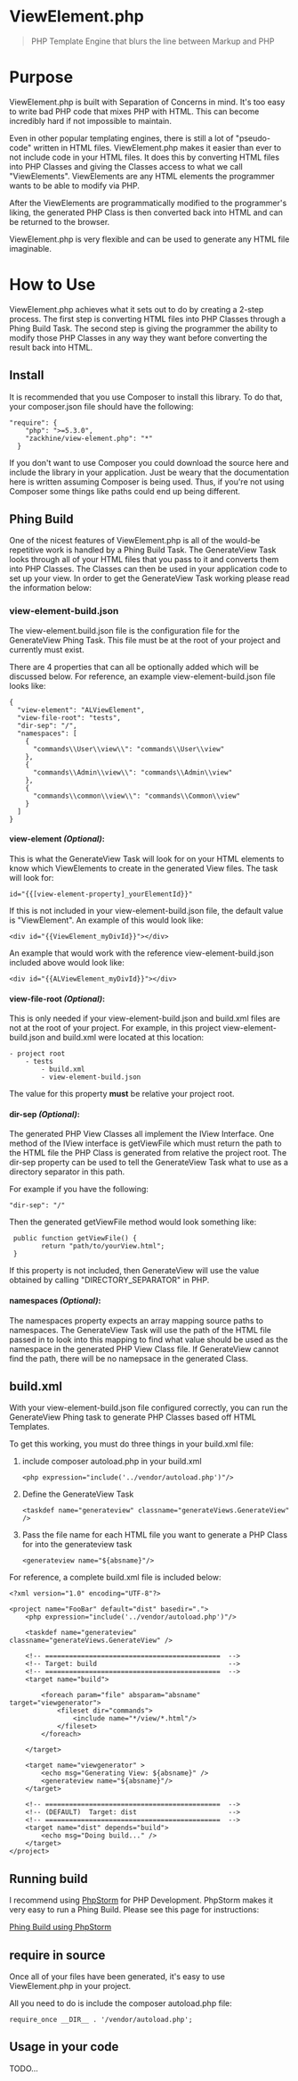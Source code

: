 # ViewElement.php
> PHP Template Engine that blurs the line between Markup and PHP

# Purpose
ViewElement.php is built with Separation of Concerns in mind. It's too easy to write bad PHP code that mixes PHP with HTML. This can become incredibly hard if not impossible to maintain.

Even in other popular templating engines, there is still a lot of "pseudo-code" written in HTML files. ViewElement.php makes it easier than ever to not include code in your HTML files. It does this by converting HTML files into PHP Classes and giving the Classes access to what we call "ViewElements". ViewElements are any HTML elements the programmer wants to be able to modify via PHP.

After the ViewElements are programmatically modified to the programmer's liking, the generated PHP Class is then converted back into HTML and can be returned to the browser.
  
ViewElement.php is very flexible and can be used to generate any HTML file imaginable.

# How to Use
ViewElement.php achieves what it sets out to do by creating a 2-step process. The first step is converting HTML files into PHP Classes through a Phing Build Task. The second step is giving the programmer the ability to modify those PHP Classes in any way they want before converting the result back into HTML.

## Install
It is recommended that you use Composer to install this library. To do that, your composer.json file should have the following:

    "require": {
        "php": ">=5.3.0",
        "zackhine/view-element.php": "*"
      }
      
If you don't want to use Composer you could download the source here and include the library in your application. Just be weary that the documentation here is written assuming Composer is being used. Thus, if you're not using Composer some things like paths could end up being different.

## Phing Build
One of the nicest features of ViewElement.php is all of the would-be repetitive work is handled by a Phing Build Task. The GenerateView Task looks through all of your HTML files that you pass to it and converts them into PHP Classes. The Classes can then be used in your application code to set up your view. In order to get the GenerateView Task working please read the information below:

### view-element-build.json
The view-element.build.json file is the configuration file for the GenerateView Phing Task. This file must be at the root of your project and currently must exist.

There are 4 properties that can all be optionally added which will be discussed below. For reference, an example view-element-build.json file looks like:

    {
      "view-element": "ALViewElement",
      "view-file-root": "tests",
      "dir-sep": "/",
      "namespaces": [
        {
          "commands\\User\\view\\": "commands\\User\\view"
        },
        {
          "commands\\Admin\\view\\": "commands\\Admin\\view"
        },
        {
          "commands\\common\\view\\": "commands\\Common\\view"
        }
      ]
    }


#### view-element *(Optional)*:
This is what the GenerateView Task will look for on your HTML elements to know which ViewElements to create in the generated View files. The task will look for:
  
    id="{{[view-element-property]_yourElementId}}"

If this is not included in your view-element-build.json file, the default value is "ViewElement". An example of this would look like:

    <div id="{{ViewElement_myDivId}}"></div>
    
An example that would work with the reference view-element-build.json included above would look like:

    <div id="{{ALViewElement_myDivId}}"></div>

#### view-file-root *(Optional)*:
This is only needed if your view-element-build.json and build.xml files are not at the root of your project. For example, in this project view-element-build.json and build.xml were located at this location:

    - project root
        - tests
            - build.xml
            - view-element-build.json
            
The value for this property **must** be relative your project root.

#### dir-sep *(Optional)*:
The generated PHP View Classes all implement the IView Interface. One method of the IView interface is getViewFile which must return the path to the HTML file the PHP Class is generated from relative the project root. The dir-sep property can be used to tell the GenerateView Task what to use as a directory separator in this path.
 
For example if you have the following:

    "dir-sep": "/"
    
Then the generated getViewFile method would look something like:

     public function getViewFile() {
            return "path/to/yourView.html";
     }
     
If this property is not included, then GenerateView will use the value obtained by calling "DIRECTORY_SEPARATOR" in PHP.

#### namespaces *(Optional)*:
The namespaces property expects an array mapping source paths to namespaces. The GenerateView Task will use the path of the HTML file passed in to look into this mapping to find what value should be used as the namespace in the generated PHP View Class file. If GenerateView cannot find the path, there will be no namepsace in the generated Class.

## build.xml
With your view-element-build.json file configured correctly, you can run the GenerateView Phing task to generate PHP Classes based off HTML Templates.

To get this working, you must do three things in your build.xml file:

1.  include composer autoload.php in your build.xml
    
        <php expression="include('../vendor/autoload.php')"/>
2.  Define the GenerateView Task

        <taskdef name="generateview" classname="generateViews.GenerateView" />
3.  Pass the file name for each HTML file you want to generate a PHP Class for into the generateview task

        <generateview name="${absname}"/>  
        

For reference, a complete build.xml file is included below:

    <?xml version="1.0" encoding="UTF-8"?>
    
    <project name="FooBar" default="dist" basedir=".">
        <php expression="include('../vendor/autoload.php')"/>
    
        <taskdef name="generateview" classname="generateViews.GenerateView" />
    
        <!-- ============================================  -->
        <!-- Target: build                                 -->
        <!-- ============================================  -->
        <target name="build">
    
            <foreach param="file" absparam="absname" target="viewgenerator">
                <fileset dir="commands">
                    <include name="*/view/*.html"/>
                </fileset>
            </foreach>
    
        </target>
    
        <target name="viewgenerator" >
            <echo msg="Generating View: ${absname}" />
            <generateview name="${absname}"/>
        </target>
    
        <!-- ============================================  -->
        <!-- (DEFAULT)  Target: dist                       -->
        <!-- ============================================  -->
        <target name="dist" depends="build">
            <echo msg="Doing build..." />
        </target>
    </project>

## Running build
I recommend using [PhpStorm](https://www.jetbrains.com/phpstorm/) for PHP Development. PhpStorm makes it very easy to run a Phing Build. Please see this page for instructions:

[Phing Build using PhpStorm](https://www.jetbrains.com/phpstorm/help/enabling-phing-support.html)


## require in source
Once all of your files have been generated, it's easy to use ViewElement.php in your project. 

All you need to do is include the composer autoload.php file:

    require_once __DIR__ . '/vendor/autoload.php';
    
## Usage in your code
TODO...


